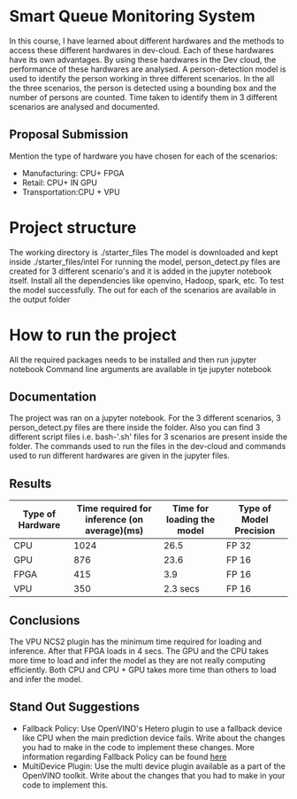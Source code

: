  # Smart Queue Monitoring System
In this course, I have learned about different hardwares and the methods to access these different hardwares in dev-cloud. Each of these hardwares have its own
advantages. By using these hardwares in the Dev cloud, the performance of these hardwares are analysed. A person-detection model is used to identify the person
working in three different scenarios. In the all the three scenarios, the person is detected using a bounding box and the number of persons are counted. Time
taken to identify them in 3 different scenarios are analysed and documented.

## Proposal Submission

Mention the type of hardware you have chosen for each of the scenarios:
- Manufacturing: CPU+ FPGA
- Retail: CPU+ IN GPU
- Transportation:CPU + VPU 

# Project structure
The working directory is ./starter_files
The model is downloaded and kept inside ./starter_files/intel
For running the model, person_detect.py files are created for 3 different scenario's and it is added in the jupyter notebook itself.
Install all the dependencies like openvino, Hadoop, spark, etc. To test the model successfully.
The out for each of the scenarios are available in the output folder
# How to run the project
All the required packages needs to be installed and then run jupyter notebook
Command line arguments are available in tje jupyter notebook


## Documentation

The project was ran on a jupyter notebook. For the 3 different scenarios, 3 person_detect.py files are there inside the folder. 
Also you can find 3 different script files i.e. bash-'.sh' files for 3 scenarios are present inside the folder.
The commands used to run the files in the dev-cloud and commands used to run different hardwares are given in the jupyter files.

## Results

| Type of Hardware | Time required for inference (on average)(ms) | Time for loading the model | Type of Model Precision |
|------------------|----------------------------------------------|----------------------------|-------------------------|
| CPU              |                   1024                       |         26.5               |        FP 32            |
| GPU              |                    876                       |         23.6               |        FP 16            |
| FPGA             |                    415                       |         3.9                |        FP 16            |
| VPU              |                    350                       |         2.3 secs           |        FP 16            |

## Conclusions
The VPU NCS2 plugin has the minimum time required for loading and inference. After that FPGA loads in 4 secs. The GPU and the CPU takes more time to load and infer the model as they are not really computing efficiently. Both CPU and CPU + GPU takes more time than others to load and infer the model.

## Stand Out Suggestions
- Fallback Policy: Use OpenVINO's Hetero plugin to use a fallback device like CPU when the main prediction device fails. Write about the changes you had to make in the code to implement these changes. More information regarding Fallback Policy can be found [here](https://docs.openvinotoolkit.org/latest/_docs_IE_DG_supported_plugins_HETERO.html)
- MultiDevice Plugin: Use the multi device plugin available as a part of the OpenVINO toolkit. Write about the changes that you had to make in your code to implement this.
